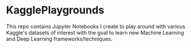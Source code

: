 # KagglePlaygrounds
This repo contains Jupyter Notebooks I create to play around with various Kaggle's datasets of interest with the goal to learn new Machine Learning and Deep Learning frameworks/techniques.
